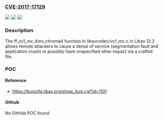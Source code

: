### [CVE-2017-17129](https://cve.mitre.org/cgi-bin/cvename.cgi?name=CVE-2017-17129)
![](https://img.shields.io/static/v1?label=Product&message=n%2Fa&color=blue)
![](https://img.shields.io/static/v1?label=Version&message=n%2Fa&color=blue)
![](https://img.shields.io/static/v1?label=Vulnerability&message=n%2Fa&color=brighgreen)

### Description

The ff_vc1_mc_4mv_chroma4 function in libavcodec/vc1_mc.c in Libav 12.2 allows remote attackers to cause a denial of service (segmentation fault and application crash) or possibly have unspecified other impact via a crafted file.

### POC

#### Reference
- https://bugzilla.libav.org/show_bug.cgi?id=1101

#### Github
No GitHub POC found.

